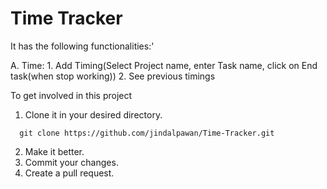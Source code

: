 # Time Tracker

It has the following functionalities:'

  A. Time:
    1. Add Timing(Select Project name, enter Task name, click on End task(when stop working))
    2. See previous timings
    

To get involved in this project 
  
 1. Clone it in your desired directory.
 ```
   git clone https://github.com/jindalpawan/Time-Tracker.git
```
 2. Make it better.
 3. Commit your changes.
 4. Create a pull request.